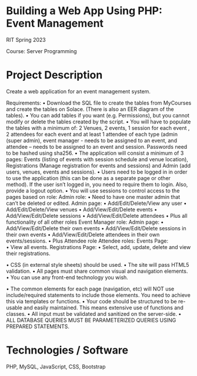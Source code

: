 # Building a Web App Using PHP: Event Management 

RIT Spring 2023

Course: Server Programming

# Project Description

Create a web application for an event management system. 

Requirements: 
•	Download the SQL file to create the tables from MyCourses and create the tables on Solace. (There is also an EER diagram of the tables).
•	You can add tables if you want (e.g. Permissions), but you cannot modify or delete the tables created by the script.
•	You will have to populate the tables with a minimum of: 2 Venues, 2 events, 1 session for each event , 2 attendees for each event and at least 1 attendee of each type (admin (super admin), event manager - needs to be assigned to an event, and attendee – needs to be assigned to an event and session. Passwords need to be hashed using sha256.
•	The application will consist a minimum of 3 pages: Events (listing of events with session schedule and venue location), Registrations (Manage registration for events and sessions) and Admin (add users, venues, events and sessions).
•	Users need to be logged in in order to use the application (this can be done as a separate page or other method). If the user isn’t logged in, you need to require them to login. Also, provide a logout option. 
•	You will use sessions to control access to the pages based on role:
Admin role:
•	Need to have one master admin that can’t be deleted or edited.
Admin page:
•	Add/Edit/Delete/View any user
•	Add/Edit/Delete/View venues
•	Add/View/Edit/Delete events
•	Add/View/Edit/Delete sessions
•	Add/View/Edit/Delete  attendees
•	Plus all functionality of all other roles
Event Manager role:
Admin page:
•	Add/View/Edit/Delete their own events
•	Add/View/Edit/Delete sessions in their own events
•	Add/View/Edit/Delete attendees in their own events/sessions.
•	Plus Attendee role
Attendee roles:
Events Page:	
•	View all events.
Registrations Page:
•	Select, add, update, delete and view their registrations.

•	CSS (in external style sheets) should be used.
•	The site will pass HTML5 validation.
•	All pages must share common visual and navigation elements.
•	You can use any front-end technology you wish.

•	The common elements for each page (navigation, etc) will NOT use include/required statements to include those elements. You need to achieve this via templates or functions.
•	Your code should be structured to be re-usable and easily maintained. This means extensive use of functions and classes.
•	All input must be validated and sanitized on the server-side.
•	ALL DATABASE QUERIES MUST BE PARAMETERIZED QUERIES USING PREPARED STATEMENTS.

# Technologies / Software

PHP, MySQL, JavaScript, CSS, Bootstrap
